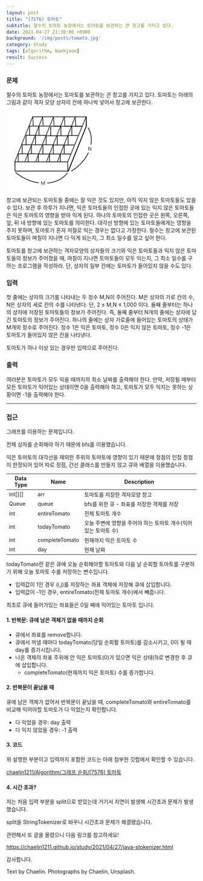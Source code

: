 ```yaml
---
layout: post
title: "[7576] 토마토"
subtitle: 철수의 토마토 농장에서는 토마토를 보관하는 큰 창고를 가지고 있다.
date: 2021-04-27 21:30:00 +0900
background: '/img/posts/tomato.jpg'
category: Study
tags: [algorithm, baekjoon]
result: Success
---
```

### 문제
철수의 토마토 농장에서는 토마토를 보관하는 큰 창고를 가지고 있다. 토마토는 아래의 그림과 같이 격자 모양 상자의 칸에 하나씩 넣어서 창고에 보관한다. 

<img class="img-fluid" src="/img/posts/inPost/tmt.png">

창고에 보관되는 토마토들 중에는 잘 익은 것도 있지만, 아직 익지 않은 토마토들도 있을 수 있다. 보관 후 하루가 지나면, 익은 토마토들의 인접한 곳에 있는 익지 않은 토마토들은 익은 토마토의 영향을 받아 익게 된다. 하나의 토마토의 인접한 곳은 왼쪽, 오른쪽, 앞, 뒤 네 방향에 있는 토마토를 의미한다. 대각선 방향에 있는 토마토들에게는 영향을 주지 못하며, 토마토가 혼자 저절로 익는 경우는 없다고 가정한다. 철수는 창고에 보관된 토마토들이 며칠이 지나면 다 익게 되는지, 그 최소 일수를 알고 싶어 한다.

토마토를 창고에 보관하는 격자모양의 상자들의 크기와 익은 토마토들과 익지 않은 토마토들의 정보가 주어졌을 때, 며칠이 지나면 토마토들이 모두 익는지, 그 최소 일수를 구하는 프로그램을 작성하라. 단, 상자의 일부 칸에는 토마토가 들어있지 않을 수도 있다.

### 입력
첫 줄에는 상자의 크기를 나타내는 두 정수 M,N이 주어진다. M은 상자의 가로 칸의 수, N은 상자의 세로 칸의 수를 나타낸다. 단, 2 ≤ M,N ≤ 1,000 이다. 둘째 줄부터는 하나의 상자에 저장된 토마토들의 정보가 주어진다. 즉, 둘째 줄부터 N개의 줄에는 상자에 담긴 토마토의 정보가 주어진다. 하나의 줄에는 상자 가로줄에 들어있는 토마토의 상태가 M개의 정수로 주어진다. 정수 1은 익은 토마토, 정수 0은 익지 않은 토마토, 정수 -1은 토마토가 들어있지 않은 칸을 나타낸다.

토마토가 하나 이상 있는 경우만 입력으로 주어진다.

### 출력
여러분은 토마토가 모두 익을 때까지의 최소 날짜를 출력해야 한다. 만약, 저장될 때부터 모든 토마토가 익어있는 상태이면 0을 출력해야 하고, 토마토가 모두 익지는 못하는 상황이면 -1을 출력해야 한다.

*****

### 접근
그래프를 이용하는 문제입니다. 

전체 상자를 순회해야 하기 때문에 bfs를 이용했습니다.

익은 토마토의 대각선을 제외한 주위의 토마토에 영향이 있기 때문에 정점의 인접 정점이 한정되어 있어 따로 정점, 간선 클래스를 만들지 않고 큐와 배열을 이용했습니다.

|Data Type|Name|Description|
|---|---|---|
|int[][]|arr|토마토를 저장한 격자모양 창고|
|Queue|queue|bfs를 위한 큐 -  좌표를 저장한 객체를 저장|
|int|entireTomato|전체 토마토 개수|
|int|todayTomato|오늘 주변에 영향을 주어야 하는 토마토 개수(익어있는 토마토 수)|
|int|completeTomato|현재까지 익은 토마토 수|
|int|day|현재 날짜|

todayTomato란 같은 큐에 오늘 순회해야할 토마토와 다음 날 순회할 토마토를 구분하기 위해 오늘 토마토 수를 저장하는 변수입니다.

* 입력값이 1인 경우 (i,j)를 저장하는 좌표 객체에 저장해 큐에 삽입합니다.
* 입력값이 -1인 경우, entireTomato(전체 토마토 개수)에서 빼줍니다.

최초로 큐에 들어가있는 좌표들은 0일 째에 익어있는 토마토 입니다.

#### 1. 반복문: 큐에 남은 객체가 없을 때까지 순회
* 큐에서 좌표를 remove합니다.
* 큐에서 꺼낼 때마다 todayTomato(당일 순회활 토마토)를 감소시키고, 0이 될 때 day를 증가시킵니다.
* 나온 객체의 좌표 주위에 안 익은 토마토(0)가 있으면 익은 상태(1)로 변경한 후 큐에 삽입합니다.
    * completeTomato(현재까지 익은 토마토) 수를 증가합니다.

#### 2. 반복문이 끝났을 때
큐에 남은 객체가 없어서 반복문이 끝났을 때, completeTomato와 entireTomato를 비교해 익어야할 토마토가 다 익었는지 확인합니다.

* 다 익었을 경우: day 출력
* 다 익지 않았을 경우: -1 출력

#### 3. 코드
<script src="https://gist.github.com/chaelin1211/0fd27abb5cf398395e022f4897ded24e.js"></script>

위 설명한 부분이고 입력까지 포함한 코드는 아래 첨부한 깃헙에서 확인할 수 있습니다.

<a href="https://github.com/chaelin1211/Algorithm/tree/master/%EA%B7%B8%EB%9E%98%ED%94%84%20%EC%88%9C%ED%9A%8C/%5B7576%5D%20%ED%86%A0%EB%A7%88%ED%86%A0">
chaelin1211/Algorithm/그래프 순회/[7576] 토마토</a>

#### 4. 시간 초과?
저는 처음 입력 부분을 split으로 받았는데 거기서 지연이 발생해 시간초과 문제가 발생했습니다.

split을 StringTokenizer로 바꾸니 시간초과 문제가 해결됐습니다.

관련해서 또 글을 올렸으니 다음 링크를 참고하세요!

<a href="https://chaelin1211.github.io/study/2021/04/27/java-stokenizer.html">https://chaelin1211.github.io/study/2021/04/27/java-stokenizer.html</a>

감사합니다.

<p class = "placeholder">Text by Chaelin. Photographs by Chaelin, Unsplash.</p>


